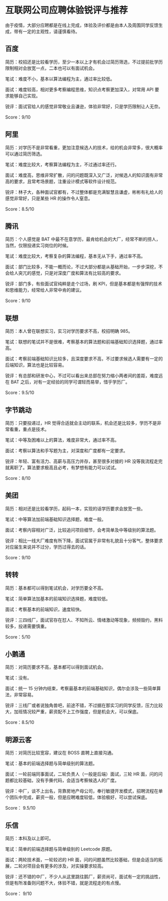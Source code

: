 # 互联网公司应聘体验锐评与推荐

由于疫情，大部分应聘都是在线上完成，体验及评价都是由本人及周围同学反馈生成，带有一定的主观性，请谨慎看待。

## 百度

简历：校招还是比较看学历，至少一本以上才有机会过简历筛选，不过提前批学历限制相对会放宽一点，二本也可以有面试机会。

笔试：难度不小，基本以算法编程为主，通过率比较低。

面试：难度较高，相对更多考察编程思维，知识点考察更加深入，对常用 API 要求能够自己实现。

锐评：面试官给人的感觉非常敬业且谦逊，体验非常好，只是学历限制让人无奈。

Score：9/10

## 阿里

简历：对学历不是非常看重，更加注意候选人的技术，给的机会非常多，很大概率可以通过简历筛选。

笔试：难度比较大，考察算法编程为主，不过通过率还行。

面试：难度高，思维非常扩散，问的问题既深入又广泛，对候选人的知识面有非常高的要求，且常考场景题，注重设计模式等软件设计规范。

锐评：林子大，各种面试官都有，不过整体都是充满智慧且谦虚，彬彬有礼给人的感觉非常好，只是某些 HR 的操作令人窒息。

Score：8.5/10

## 腾讯

简历：个人感觉是 BAT 中最不在意学历，最肯给机会的大厂，经常不断的捞人，当然，仅限投递实习岗位的时候。

笔试：难度比较大，考察复杂的算法编程，基本无从下手，通过率不高。

面试：部门比较多，不能一概而论，不过大部分都是从基础开始，一步步深挖，不会给人突兀的感觉，只是对深度广度和算法有比较高的要求。

锐评：部门多，有些面试官纯粹是走个过场，刷 KPI，但是基本都是有强悍的技术和思维能力，经常给人非常中肯的建议。

Score：9/10

## 联想

简历：本人曾在联想实习，实习对学历要求不高，校招明确 985。

笔试：联想的笔试并不是很难，考察基本的算法题和前端基础知识选择题，通过率高。

面试：考察前端基础知识比较多，且深度要求不高，不过要求候选人需要有一定的后端知识，算法也是比较容易。

锐评：有总部和研发中心，不过可以看出来总部在努力缩小两者间的差距，难度远在 BAT 之后，对有一定经验的同学可谓轻而易举，惜乎学历厂。

Score：9.5/10

## 字节跳动

简历：只要投递过，HR 觉得合适就会主动的联系，机会还是比较多，学历不是非常看重，重点是技术。

笔试：中等及困难以上的算法，难度非常大，通过率不高。

面试：考察以算法和手写题为主，对深度和广度都有一定要求。

锐评：年轻、富有活力、高薪与高压力并存，甚至很多对接的 HR 没等我流程走完就离职了。算法要求极高且必考，有梦想有能力可以试试。

Score：8/10

## 美团

简历：相对还是比较看学历，起码一本，实现的话学历要求会放宽一些。

笔试：中等算法加前端基础知识选择题，难度一般。

面试：考察内容相对广泛，比较追问项目细节，会考简单及中等级别的算法题。

锐评：相比一线大厂难度有所下降，面试官属于非常有礼貌且十分客气，整体要求对应届生来说并不过分，学历过得去的话。

Score：9/10

## 转转

简历：基本都可以得到笔试机会，对学历要全不高。

笔试：简单算法加基本的前端知识选择题，难度较低。

面试：考察基本的前端知识，速度较快。

锐评：三四线厂，面试官存在怼人、不知所云、情绪激动等现象，频频毁约，黑料较多，投递需要慎重。

Score：5/10

## 小鹅通

简历：对简历要求不高，基本都可以得到面试机会。

笔试：没有。

面试：统一 15 分钟内结束，考察最基本的前端基础知识，偶尔会涉及一些简单算法，非常容易。

锐评：三线厂或者说独角兽吧，前途不错，不过据在那实习的同学反馈，压力比较大，加班情况较严重，薪资配不上工作强度，但是机会大，可以保底。

Score：8.5/10

## 明源云客

简历：对简历比较宽容，建议在 BOSS 直聘上直接沟通。

笔试：基本的前端选择题与简单级别的算法题。

面试：一轮前端同事面试，二轮负责人（一般是后端）面试，三轮 HR 面，问的问题都比较基础，没有手撕代码，会适当考察候选人的广度。

锐评：中厂，谈不上出名，背靠房地产母公司，奉行敏捷开发模式，招聘流程在单个团队中完成，薪资一般，但是应聘难度较低，体验极好，可以尝试保底。

Score： 9.5/10

## 乐信

简历：本科及以上即可。

笔试：简单的前端选择题与简单级别的 Leetcode 原题。

面试：两轮技术面，一轮较迟的 HR 面，问的问题虽然比较基础，但是会适当的拓展，二轮对项目会有更多的涉及，对实操要求较高。

锐评：还不错的中厂，不少人从这里跳往鹅厂，薪资尚可，面试有一定的挑战性，但是有所准备则问题不大，体验不错，就是流程走的有点慢。

Score： 9/10
